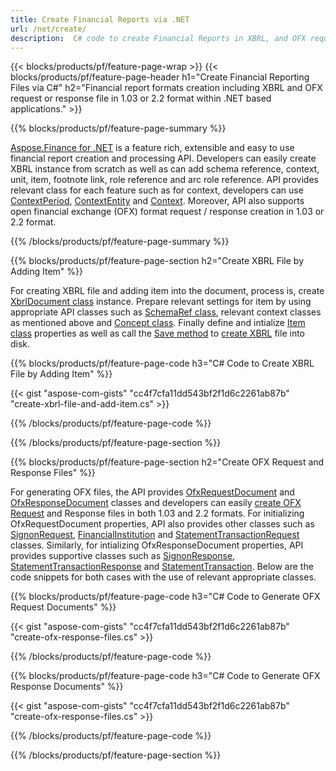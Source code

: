 ```yaml
---
title: Create Financial Reports via .NET
url: /net/create/
description:  C# code to create Financial Reports in XBRL, and OFX request or response files via .NET library.
---
```

{{< blocks/products/pf/feature-page-wrap >}}
{{< blocks/products/pf/feature-page-header h1="Create Financial Reporting Files via C#" h2="Financial report formats creation including XBRL and OFX request or response file in 1.03 or 2.2 format within .NET based applications." >}}

{{% blocks/products/pf/feature-page-summary %}}

[Aspose.Finance for .NET](https://products.aspose.com/finance/net/) is a feature rich, extensible and easy to use financial report creation and processing API. Developers can easily create XBRL instance from scratch as well as can add schema reference, context, unit, item, footnote link, role reference and 
arc role reference. API provides relevant class for each feature such as for context, developers can use [ContextPeriod](https://apireference.aspose.com/finance/net/aspose.finance.xbrl/contextperiod), [ContextEntity](https://apireference.aspose.com/finance/net/aspose.finance.xbrl/contextentity) and [Context](https://apireference.aspose.com/finance/net/aspose.finance.xbrl/context). 
Moreover, API also supports open financial exchange (OFX) format request / response creation in 1.03 or 2.2 format.

{{% /blocks/products/pf/feature-page-summary  %}}

{{% blocks/products/pf/feature-page-section  h2="Create XBRL File by Adding Item" %}}

For creating XBRL file and adding item into the document, process is, create [XbrlDocument class](https://apireference.aspose.com/finance/net/aspose.finance.xbrl/xbrldocument) instance. Prepare relevant settings for item by using appropriate API classes such as [SchemaRef class](https://apireference.aspose.com/finance/net/aspose.finance.xbrl/schemaref), relevant context classes as mentioned above and [Concept class](https://apireference.aspose.com/finance/net/aspose.finance.xbrl/concept). Finally define and intialize [Item class](https://apireference.aspose.com/finance/net/aspose.finance.xbrl/item) properties as well as call the [Save method](https://apireference.aspose.com/finance/net/aspose.finance.xbrl.xbrldocument/save/methods/1) to [create XBRL](https://products.aspose.com/finance/net/create/xbrl/) file into disk.

{{% blocks/products/pf/feature-page-code h3="C# Code to Create XBRL File by Adding Item" %}}

{{< gist "aspose-com-gists" "cc4f7cfa11dd543bf2f1d6c2261ab87b" "create-xbrl-file-and-add-item.cs" >}} 

{{% /blocks/products/pf/feature-page-code  %}}

{{% /blocks/products/pf/feature-page-section %}}

{{% blocks/products/pf/feature-page-section  h2="Create OFX Request and Response Files" %}}


For generating OFX files, the API provides [OfxRequestDocument](https://apireference.aspose.com/finance/net/aspose.finance.ofx/ofxrequestdocument) and [OfxResponseDocument](https://apireference.aspose.com/finance/net/aspose.finance.ofx/ofxresponsedocument) classes and developers can easily [create OFX Request](https://products.aspose.com/finance/net/create/ofx-request/) and Response files in both 1.03 and 2.2 formats. For initializing OfxRequestDocument properties, API also provides other classes such as [SignonRequest](https://apireference.aspose.com/finance/net/aspose.finance.ofx.signon/signonrequest), [FinancialInstitution](https://apireference.aspose.com/finance/net/aspose.finance.ofx.signon/financialinstitution) and [StatementTransactionRequest](https://apireference.aspose.com/finance/net/aspose.finance.ofx.bank/statementtransactionrequest) classes. Similarly, for intializing OfxResponseDocument properties, API provides supportive classes such as [SignonResponse](https://apireference.aspose.com/finance/net/aspose.finance.ofx.signon/signonresponse),  [StatementTransactionResponse](https://apireference.aspose.com/finance/net/aspose.finance.ofx.bank/statementtransactionresponse) and [StatementTransaction](https://apireference.aspose.com/finance/net/aspose.finance.ofx/statementtransaction). Below are the code snippets for both cases with the use of relevant appropriate classes.

{{% blocks/products/pf/feature-page-code h3="C# Code to Generate OFX Request Documents" %}}

{{< gist "aspose-com-gists" "cc4f7cfa11dd543bf2f1d6c2261ab87b" "create-ofx-response-files.cs" >}} 

{{% /blocks/products/pf/feature-page-code  %}}

{{% blocks/products/pf/feature-page-code h3="C# Code to Generate OFX Response Documents" %}}

{{< gist "aspose-com-gists" "cc4f7cfa11dd543bf2f1d6c2261ab87b" "create-ofx-response-files.cs" >}} 

{{% /blocks/products/pf/feature-page-code  %}}

{{% /blocks/products/pf/feature-page-section %}}